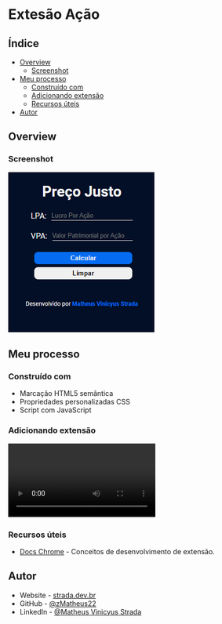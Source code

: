 # Extesão Ação

## Índice

- [Overview](#overview)
  - [Screenshot](#screenshot)
- [Meu processo](#meu-processo)
  - [Construído com](#construído-com)
  - [Adicionando extensão](#adicionando-extensão)
  - [Recursos úteis](#recursos-úteis)
- [Autor](#autor)

## Overview

### Screenshot

![](./screenshot/primeira_tela.png)

## Meu processo

### Construído com

- Marcação HTML5 semântica
- Propriedades personalizadas CSS
- Script com JavaScript

### Adicionando extensão

![](./screenshot/instalacao.mp4)

### Recursos úteis

- [Docs Chrome](https://developer.chrome.com/docs/extensions/mv3/getstarted/) - Conceitos de desenvolvimento de extensão.

## Autor

- Website - [strada.dev.br](https://strada.dev.br)
- GitHub - [@zMatheus22](https://github.com/zMatheus22)
- LinkedIn - [@Matheus Vinicyus Strada](https://www.linkedin.com/in/matheus-vinicyus-strada/)
